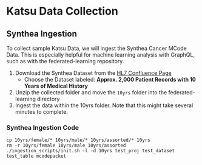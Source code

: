 # Katsu Data Collection

## Synthea Ingestion

To collect sample Katsu Data, we will ingest the Synthea Cancer MCode Data. This is especially helpful for machine learning analysis with GraphQL, such as with the federated-learning repository.

1. Download the Synthea Dataset from the [HL7 Confluence Page](https://confluence.hl7.org/display/COD/mCODE+Test+Data)
   - Choose the Dataset labeled: **Approx. 2,000 Patient Records with 10 Years of Medical History**
2. Unzip the collected folder and move the `10yrs` folder into the federated-learning directory
3. Ingest the data within the 10yrs folder. Note that this might take several minutes to complete.

### Synthea Ingestion Code

```
cp 10yrs/female/* 10yrs/male/* 10yrs/assorted/* 10yrs
rm -r 10yrs/female 10yrs/male 10yrs/assorted
./ingestion_scripts/init.sh -l -d 10yrs test_proj test_dataset test_table mcodepacket
```
